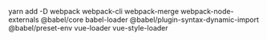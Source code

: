 yarn add -D webpack webpack-cli webpack-merge webpack-node-externals @babel/core babel-loader @babel/plugin-syntax-dynamic-import @babel/preset-env vue-loader vue-style-loader